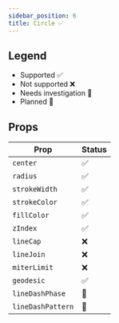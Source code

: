 ```yaml
---
sidebar_position: 6
title: Circle ✅
---
```


## Legend

- Supported ✅
- Not supported ❌
- Needs investigation 🤔
- Planned 🌲

## Props

| Prop              | Status |
| ----------------- | ------ |
| `center`          | ✅     |
| `radius`          | ✅     |
| `strokeWidth`     | ✅     |
| `strokeColor`     | ✅     |
| `fillColor`       | ✅     |
| `zIndex`          | ✅     |
| `lineCap`         | ❌     |
| `lineJoin`        | ❌     |
| `miterLimit`      | ❌     |
| `geodesic`        | ✅     |
| `lineDashPhase`   | 🤔     |
| `lineDashPattern` | 🤔     |
